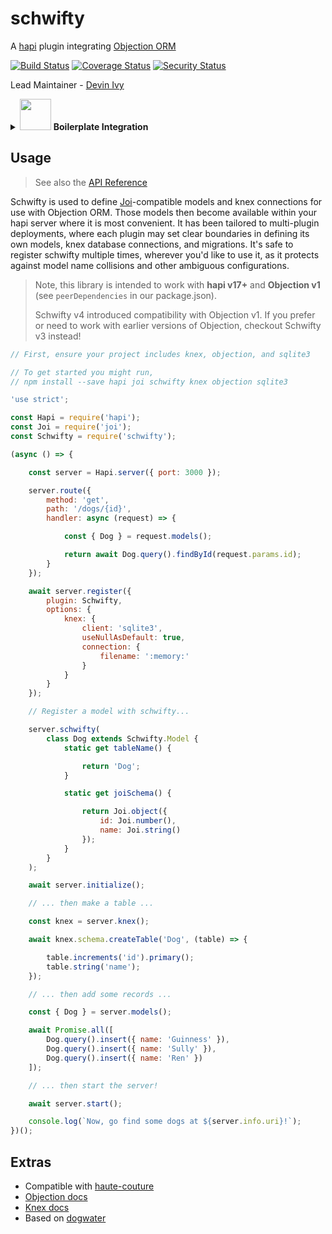 # schwifty

A [hapi](https://github.com/hapijs/hapi) plugin integrating [Objection ORM](https://github.com/Vincit/objection.js)

[![Build Status](https://travis-ci.org/hapipal/schwifty.svg?branch=master)](https://travis-ci.org/hapipal/schwifty) [![Coverage Status](https://coveralls.io/repos/github/hapipal/schwifty/badge.svg?branch=master)](https://coveralls.io/github/hapipal/schwifty?branch=master) [![Security Status](https://nodesecurity.io/orgs/schwifty/projects/43d64006-d2bd-41c7-a288-5ae051d0e3c2/badge)](https://nodesecurity.io/orgs/schwifty/projects/43d64006-d2bd-41c7-a288-5ae051d0e3c2)

Lead Maintainer - [Devin Ivy](https://github.com/devinivy)

<details>
  <summary>
    <img src='https://imgur.com/SZIjzOW.png' width=50> <b>Boilerplate Integration</b>
  </summary>
<p>
<br>
This module is specialized to work with the <a href='https://github.com/hapipal/boilerplate'>hapipal boilerplate</a>

#### Boilerplate setup

```sh
# Clone new hapipal project
npx hpal new my-project
cd ./my-project
npm install

# Make your first commit to init project history
git add --all
git commit -m "Init commit"
```
Now we're ready to add the `Objection ORM` flavor

```sh
git fetch pal --tags
git cherry-pick objection
npm install
```
#### Flavor Results
`git status` should show
```sh
Changes to be committed:

  new file:   knexfile.js
  new file:   lib/migrations/.gitkeep
  new file:   lib/models/.gitkeep
  new file:   lib/plugins/schwifty.js
  modified:   package.json
  modified:   server/manifest.js

Unmerged paths:
  (use "git add/rm <file>..." as appropriate to mark resolution)

  deleted by them: package-lock.json
```

#### Usage setup
```sh
hpal make model Dog
# Wrote lib/models/Dog.js
hpal make route dogs
# Wrote lib/routes/dogs.js
```
Time to write a migration file – more about `knex` migration files [here]()
```sh
knex migrate:make dogs
# Created Migration: path/to/my-project/lib/migrations/20181004162336_dogs.js
```

Edit that file

```js
exports.up = function(knex, Promise) {

    return knex.schema.createTable('Dog', (table) => {

        table.increments('id').primary();
        table.string('name');
    })
    .then(() => {

        // This part is for demo purposes only, you should use knex seeds to
        // put model fixtures in your project if you want the db to have any
        return Promise.all([
            knex('Dog').insert({ name: 'Guinness' }),
            knex('Dog').insert({ name: 'Sully' }),
            knex('Dog').insert({ name: 'Ren' })
        ]);
    });
};

exports.down = function(knex, Promise) {

    return knex.schema.dropTable('Dog');
};
```

Schwifty's defaults will ensure this migration is run when you start the server via `migrateOnStart: true`

#### Fill in details

Fill in the details of `lib/models/Dog` and `lib/routes/dogs` based on the `Usage` section below

**NOTE** It's important to change the class name of your model to `Dog`, or
whatever matches your tableName

#### Dog catcher
Use hpal to catch some dogs
```sh
hpal run debug:curl /dogs/1
# Dog { id: 1, name: 'Guinness' }

hpal run debug:curl /dogs/2
# Dog { id: 2, name: 'Sully' }

hpal run debug:curl /dogs/3
# Dog { id: 3, name: 'Ren' }
```
</p>
</details>

## Usage
> See also the [API Reference](API.md)

Schwifty is used to define [Joi](https://github.com/hapijs/joi)-compatible models and knex connections for use with Objection ORM.  Those models then become available within your hapi server where it is most convenient.  It has been tailored to multi-plugin deployments, where each plugin may set clear boundaries in defining its own models, knex database connections, and migrations.  It's safe to register schwifty multiple times, wherever you'd like to use it, as it protects against model name collisions and other ambiguous configurations.

> Note, this library is intended to work with **hapi v17+** and **Objection v1** (see `peerDependencies` in our package.json).
>
> Schwifty v4 introduced compatibility with Objection v1.  If you prefer or need to work with earlier versions of Objection, checkout Schwifty v3 instead!

```js
// First, ensure your project includes knex, objection, and sqlite3

// To get started you might run,
// npm install --save hapi joi schwifty knex objection sqlite3

'use strict';

const Hapi = require('hapi');
const Joi = require('joi');
const Schwifty = require('schwifty');

(async () => {

    const server = Hapi.server({ port: 3000 });

    server.route({
        method: 'get',
        path: '/dogs/{id}',
        handler: async (request) => {

            const { Dog } = request.models();

            return await Dog.query().findById(request.params.id);
        }
    });

    await server.register({
        plugin: Schwifty,
        options: {
            knex: {
                client: 'sqlite3',
                useNullAsDefault: true,
                connection: {
                    filename: ':memory:'
                }
            }
        }
    });

    // Register a model with schwifty...

    server.schwifty(
        class Dog extends Schwifty.Model {
            static get tableName() {

                return 'Dog';
            }

            static get joiSchema() {

                return Joi.object({
                    id: Joi.number(),
                    name: Joi.string()
                });
            }
        }
    );

    await server.initialize();

    // ... then make a table ...

    const knex = server.knex();

    await knex.schema.createTable('Dog', (table) => {

        table.increments('id').primary();
        table.string('name');
    });

    // ... then add some records ...

    const { Dog } = server.models();

    await Promise.all([
        Dog.query().insert({ name: 'Guinness' }),
        Dog.query().insert({ name: 'Sully' }),
        Dog.query().insert({ name: 'Ren' })
    ]);

    // ... then start the server!

    await server.start();

    console.log(`Now, go find some dogs at ${server.info.uri}!`);
})();
```

## Extras
 - Compatible with [haute-couture](https://github.com/hapipal/haute-couture)
 - [Objection docs](http://vincit.github.io/objection.js)
 - [Knex docs](http://knexjs.org/)
 - Based on [dogwater](https://github.com/devinivy/dogwater)
